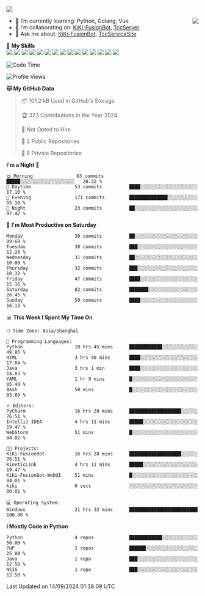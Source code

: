[![](https://readme-typing-svg.herokuapp.com?size=25&duration=2500&color=8C43EA&vCenter=true&width=200&height=40&lines=Hi+there+%F0%9F%91%8B%F0%9F%8F%BB;I'm+KiKi-XC)](https://git.io/typing-svg)

<a href="#">
  <img align="right" src="https://github-readme-stats.vercel.app/api?username=KiKi-XC&count_private=true&show_icons=true&bg_color=15,f2f7fd,E0EAFC" />
</a>

- 🌱 I’m currently learning: Python, Golang, Vue
- 👯 I’m collaborating on: [KiKi-FusionBot](https://github.com/KiKi-XC/KiKi-FusionBot), [TccServer](https://github.com/Tcc-Items)
- 💬 Ask me about: [KiKi-FusionBot](https://github.com/KiKi-XC/KiKi-FusionBot), [TccServiceSite](https://github.com/KiKi-XC/TccServiceSite)

🌟 **My Skills**  
![](https://img.shields.io/badge/-Python-3e74a2?style=flat-square&logo=Python&logoColor=fff)
![](https://img.shields.io/badge/Go-00ADD8?logo=go&logoColor=fff&style=flat-square)
![](https://img.shields.io/badge/C%2B%2B-00599C?logo=cplusplus&logoColor=fff&style=flat-square)
![](https://img.shields.io/badge/-TypeScript-3178C6?style=flat-square&logo=TypeScript&logoColor=fff)
![](https://img.shields.io/badge/-Vue-4fc08d?style=flat-square&logo=Vue.js&logoColor=fff)
![](https://img.shields.io/badge/Node.js-5FA04E?logo=nodedotjs&logoColor=fff&style=flat-square)
![](https://img.shields.io/badge/HTML5-E34F26?logo=html5&logoColor=fff&style=flat-square)
![](https://img.shields.io/badge/CSS3-1572B6?logo=css3&logoColor=fff&style=flat-square)
![](https://img.shields.io/badge/Django-092E20?logo=django&logoColor=fff&style=flat-square)
![](https://img.shields.io/badge/-FastAPI-009688?style=flat-square&logo=FastAPI&logoColor=fff)
![](https://img.shields.io/badge/-Docker-2496ED?style=flat-square&logo=Docker&logoColor=fff)
![](https://img.shields.io/badge/-MongoDB-47A248?style=flat-square&logo=MongoDB&logoColor=fff)
![](https://img.shields.io/badge/MySQL-4479A1?logo=mysql&logoColor=fff&style=flat-square)
![](https://img.shields.io/badge/Wails-DF0000?logo=wails&logoColor=fff&style=flat-square)
![](https://img.shields.io/badge/Unreal%20Engine-0E1128?logo=unrealengine&logoColor=fff&style=flat-square)

<!--START_SECTION:waka-->
![Code Time](http://img.shields.io/badge/Code%20Time-32%20hrs%2033%20mins-blue)

![Profile Views](http://img.shields.io/badge/Profile%20Views-217-blue)

**🐱 My GitHub Data** 

> 📦 101.2 kB Used in GitHub's Storage 
 > 
> 🏆 323 Contributions in the Year 2024
 > 
> 🚫 Not Opted to Hire
 > 
> 📜 2 Public Repositories 
 > 
> 🔑 8 Private Repositories 
 > 
**I'm a Night 🦉** 

```text
🌞 Morning                63 commits          █████░░░░░░░░░░░░░░░░░░░░   20.32 % 
🌆 Daytime                53 commits          ████░░░░░░░░░░░░░░░░░░░░░   17.10 % 
🌃 Evening                171 commits         ██████████████░░░░░░░░░░░   55.16 % 
🌙 Night                  23 commits          ██░░░░░░░░░░░░░░░░░░░░░░░   07.42 % 
```
📅 **I'm Most Productive on Saturday** 

```text
Monday                   30 commits          ██░░░░░░░░░░░░░░░░░░░░░░░   09.68 % 
Tuesday                  38 commits          ███░░░░░░░░░░░░░░░░░░░░░░   12.26 % 
Wednesday                31 commits          ██░░░░░░░░░░░░░░░░░░░░░░░   10.00 % 
Thursday                 32 commits          ███░░░░░░░░░░░░░░░░░░░░░░   10.32 % 
Friday                   47 commits          ████░░░░░░░░░░░░░░░░░░░░░   15.16 % 
Saturday                 82 commits          ███████░░░░░░░░░░░░░░░░░░   26.45 % 
Sunday                   50 commits          ████░░░░░░░░░░░░░░░░░░░░░   16.13 % 
```


📊 **This Week I Spent My Time On** 

```text
🕑︎ Time Zone: Asia/Shanghai

💬 Programming Languages: 
Python                   10 hrs 45 mins      ████████████░░░░░░░░░░░░░   49.95 % 
HTML                     3 hrs 40 mins       ████░░░░░░░░░░░░░░░░░░░░░   17.04 % 
Java                     3 hrs 1 min         ████░░░░░░░░░░░░░░░░░░░░░   14.03 % 
YAML                     1 hr 9 mins         █░░░░░░░░░░░░░░░░░░░░░░░░   05.40 % 
Bash                     50 mins             █░░░░░░░░░░░░░░░░░░░░░░░░   03.89 % 

🔥 Editors: 
PyCharm                  16 hrs 28 mins      ███████████████████░░░░░░   76.51 % 
IntelliJ IDEA            4 hrs 11 mins       █████░░░░░░░░░░░░░░░░░░░░   19.47 % 
WebStorm                 51 mins             █░░░░░░░░░░░░░░░░░░░░░░░░   04.02 % 

🐱‍💻 Projects: 
KiKi-FusionBot           16 hrs 28 mins      ███████████████████░░░░░░   76.51 % 
KineticLink              4 hrs 11 mins       █████░░░░░░░░░░░░░░░░░░░░   19.47 % 
KiKi-FusionBot-WebUI     51 mins             █░░░░░░░░░░░░░░░░░░░░░░░░   04.01 % 
kiki                     0 secs              ░░░░░░░░░░░░░░░░░░░░░░░░░   00.01 % 

💻 Operating System: 
Windows                  21 hrs 32 mins      █████████████████████████   100.00 % 
```

**I Mostly Code in Python** 

```text
Python                   4 repos             ████████████░░░░░░░░░░░░░   50.00 % 
PHP                      2 repos             ██████░░░░░░░░░░░░░░░░░░░   25.00 % 
Java                     1 repo              ███░░░░░░░░░░░░░░░░░░░░░░   12.50 % 
NSIS                     1 repo              ███░░░░░░░░░░░░░░░░░░░░░░   12.50 % 
```




 Last Updated on 14/09/2024 01:38:09 UTC
<!--END_SECTION:waka-->

